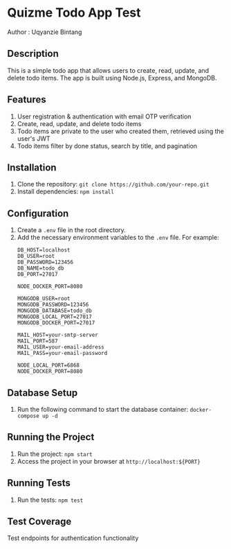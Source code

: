 # Quizme Todo App Test 

Author : Uqyanzie Bintang

## Description
This is a simple todo app that allows users to create, read, update, and delete todo items. The app is built using Node.js, Express, and MongoDB.

## Features
1. User registration & authentication with email OTP verification
2. Create, read, update, and delete todo items
3. Todo items are private to the user who created them, retrieved using the user's JWT
4. Todo items filter by done status, search by title, and pagination

## Installation
1. Clone the repository: `git clone https://github.com/your-repo.git`
2. Install dependencies: `npm install`

## Configuration
1. Create a `.env` file in the root directory.
2. Add the necessary environment variables to the `.env` file. For example:
    ```
   DB_HOST=localhost
    DB_USER=root
    DB_PASSWORD=123456
    DB_NAME=todo_db
    DB_PORT=27017

    NODE_DOCKER_PORT=8080

    MONGODB_USER=root
    MONGODB_PASSWORD=123456
    MONGODB_DATABASE=todo_db
    MONGODB_LOCAL_PORT=27017
    MONGODB_DOCKER_PORT=27017

    MAIL_HOST=your-smtp-server
    MAIL_PORT=587
    MAIL_USER=your-email-address
    MAIL_PASS=your-email-password

    NODE_LOCAL_PORT=6868
    NODE_DOCKER_PORT=8080
    ```

## Database Setup
1. Run the following command to start the database container: `docker-compose up -d`

## Running the Project
1. Run the project: `npm start`
2. Access the project in your browser at `http://localhost:${PORT}`

## Running Tests
1. Run the tests: `npm test`

## Test Coverage
Test endpoints for authentication functionality